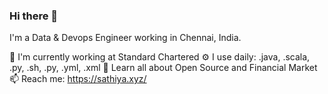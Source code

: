 ### Hi there 👋

I'm a Data & Devops Engineer working in Chennai, India. 

🏢 I'm currently working at Standard Chartered 
⚙️ I use daily: .java, .scala, .py, .sh, .py, .yml, .xml 
🌱 Learn all about Open Source and Financial Market 
📫 Reach me: https://sathiya.xyz/
<!--
**Sathiyarajan/Sathiyarajan** is a ✨ _special_ ✨ repository because its `README.md` (this file) appears on your GitHub profile.

Here are some ideas to get you started:

- 🔭 I’m currently working on ...
- 🌱 I’m currently learning ...
- 👯 I’m looking to collaborate on ...
- 🤔 I’m looking for help with ...
- 💬 Ask me about ...
- 📫 How to reach me: ...
- 😄 Pronouns: ...
- ⚡ Fun fact: ...
-->
